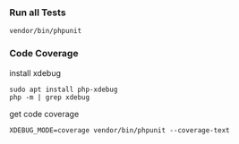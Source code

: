 ### Run all Tests
```shell
vendor/bin/phpunit
```

### Code Coverage
install xdebug
```shell
sudo apt install php-xdebug
php -m | grep xdebug
```

get code coverage
```shell
XDEBUG_MODE=coverage vendor/bin/phpunit --coverage-text
```

